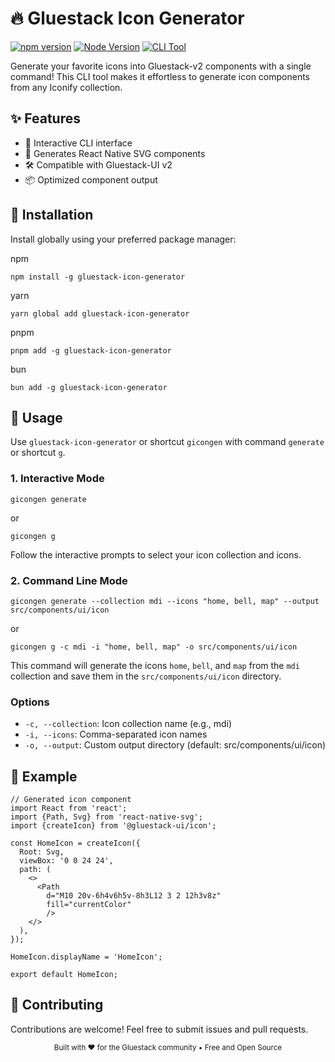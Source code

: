 # 🔥 Gluestack Icon Generator

[![npm version](https://img.shields.io/npm/v/gluestack-icon-generator.svg)](https://www.npmjs.com/package/gluestack-icon-generator)
[![Node Version](https://img.shields.io/node/v/gluestack-icon-generator.svg)](https://www.npmjs.com/package/gluestack-icon-generator)
[![CLI Tool](https://img.shields.io/badge/CLI-Tool-orange.svg)](https://www.npmjs.com/package/gluestack-icon-generator)


Generate your favorite icons into Gluestack-v2 components with a single command! This CLI tool makes it effortless to generate icon components from any Iconify collection.

## ✨ Features

- 🚀 Interactive CLI interface
- 💎 Generates React Native SVG components
- 🛠️ Compatible with Gluestack-UI v2
- 📦 Optimized component output

## 🚀 Installation
Install globally using your preferred package manager:

npm
```
npm install -g gluestack-icon-generator
```
yarn
```
yarn global add gluestack-icon-generator
```

pnpm
```
pnpm add -g gluestack-icon-generator
``` 

bun
```
bun add -g gluestack-icon-generator
```


## 📖 Usage
Use `gluestack-icon-generator` or shortcut `gicongen` with command `generate` or shortcut `g`.

### 1. Interactive Mode
   
```
gicongen generate
```
or
```
gicongen g
```

Follow the interactive prompts to select your icon collection and icons.

### 2. Command Line Mode

```
gicongen generate --collection mdi --icons "home, bell, map" --output src/components/ui/icon
```
or
```
gicongen g -c mdi -i "home, bell, map" -o src/components/ui/icon
```

This command will generate the icons `home`, `bell`, and `map` from the `mdi` collection and save them in the `src/components/ui/icon` directory.

### Options
- `-c, --collection`: Icon collection name (e.g., mdi)
- `-i, --icons`: Comma-separated icon names
- `-o, --output`: Custom output directory (default: src/components/ui/icon)

## 🎯 Example

```
// Generated icon component
import React from 'react';
import {Path, Svg} from 'react-native-svg';
import {createIcon} from '@gluestack-ui/icon';

const HomeIcon = createIcon({
  Root: Svg,
  viewBox: '0 0 24 24',
  path: (
    <>
      <Path
        d="M10 20v-6h4v6h5v-8h3L12 3 2 12h3v8z"
        fill="currentColor"
        />
    </>
  ),
});

HomeIcon.displayName = 'HomeIcon';

export default HomeIcon;
```


## 🤝 Contributing

Contributions are welcome! Feel free to submit issues and pull requests.

<p align="center">
  <sub>Built with ❤️ for the Gluestack community • Free and Open Source</sub>
</p>
